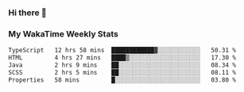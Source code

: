 ### Hi there 👋

<!--
**royschrauwen/royschrauwen** is a ✨ _special_ ✨ repository because its `README.md` (this file) appears on your GitHub profile.

Here are some ideas to get you started:

- 🔭 I’m currently working on ...
- 🌱 I’m currently learning ...
- 👯 I’m looking to collaborate on ...
- 🤔 I’m looking for help with ...
- 💬 Ask me about ...
- 📫 How to reach me: ...
- 😄 Pronouns: ...
- ⚡ Fun fact: ...
-->


### My WakaTime Weekly Stats
<!--START_SECTION:waka-->

```txt
TypeScript   12 hrs 58 mins  ████████████▓░░░░░░░░░░░░   50.31 %
HTML         4 hrs 27 mins   ████▒░░░░░░░░░░░░░░░░░░░░   17.30 %
Java         2 hrs 9 mins    ██░░░░░░░░░░░░░░░░░░░░░░░   08.34 %
SCSS         2 hrs 5 mins    ██░░░░░░░░░░░░░░░░░░░░░░░   08.11 %
Properties   58 mins         █░░░░░░░░░░░░░░░░░░░░░░░░   03.80 %
```

<!--END_SECTION:waka-->
